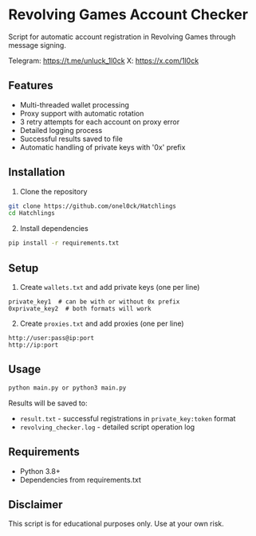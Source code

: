 # Revolving Games Account Checker

Script for automatic account registration in Revolving Games through message signing.

Telegram: https://t.me/unluck_1l0ck
X: https://x.com/1l0ck

## Features
- Multi-threaded wallet processing
- Proxy support with automatic rotation
- 3 retry attempts for each account on proxy error
- Detailed logging process
- Successful results saved to file
- Automatic handling of private keys with '0x' prefix

## Installation
1. Clone the repository
```bash
git clone https://github.com/onel0ck/Hatchlings
cd Hatchlings
```

2. Install dependencies
```bash
pip install -r requirements.txt
```

## Setup
1. Create `wallets.txt` and add private keys (one per line)
```
private_key1  # can be with or without 0x prefix
0xprivate_key2  # both formats will work
```

2. Create `proxies.txt` and add proxies (one per line)
```
http://user:pass@ip:port
http://ip:port
```

## Usage
```bash
python main.py or python3 main.py
```

Results will be saved to:
- `result.txt` - successful registrations in `private_key:token` format
- `revolving_checker.log` - detailed script operation log

## Requirements
- Python 3.8+
- Dependencies from requirements.txt

## Disclaimer
This script is for educational purposes only. Use at your own risk.
